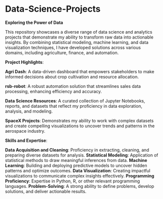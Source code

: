 # Data-Science-Projects
**Exploring the Power of Data**

This repository showcases a diverse range of data science and analytics projects that demonstrate my ability to transform raw data into actionable insights. By combining statistical modeling, machine learning, and data visualization techniques, I have developed solutions across various domains, including agriculture, finance, and automation.

**Project Highlights**:

**Agri Dash**: A data-driven dashboard that empowers stakeholders to make informed decisions about crop cultivation and resource allocation.

**rsb-robot**: A robust automation solution that streamlines sales data processing, enhancing efficiency and accuracy.

**Data Science Resources**: A curated collection of Jupyter Notebooks, reports, and datasets that reflect my proficiency in data exploration, analysis, and modeling.

**SpaceX Projects**: Demonstrates my ability to work with complex datasets and create compelling visualizations to uncover trends and patterns in the aerospace industry.

**Skills and Expertise**:

**Data Acquisition and Cleaning**: Proficiency in extracting, cleaning, and preparing diverse datasets for analysis.
**Statistical Modeling**: Application of statistical methods to draw meaningful inferences from data.
**Machine Learning**: Building and deploying predictive models to uncover hidden patterns and optimize outcomes.
**Data Visualization**: Creating impactful visualizations to communicate complex insights effectively.
**Programming Proficiency**: Expertise in Python, R, or other relevant programming languages.
**Problem-Solving**: A strong ability to define problems, develop solutions, and deliver actionable results.
